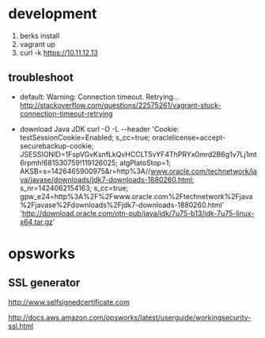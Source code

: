# development

1. berks install
1. vagrant up
1. curl -k https://10.11.12.13

## troubleshoot

- default: Warning: Connection timeout. Retrying...
  http://stackoverflow.com/questions/22575261/vagrant-stuck-connection-timeout-retrying

- download Java JDK
  curl -O -L --header 'Cookie: testSessionCookie=Enabled; s_cc=true; oraclelicense=accept-securebackup-cookie; JSESSIONID=1FspVGvKsnfLkQvHCCLT5vYF4ThPRYx0mrd2B6g1v7Lj1mt6rpmh!681530759!119126025; atgPlatoStop=1; AKSB=s=1426465900975&r=http%3A//www.oracle.com/technetwork/java/javase/downloads/jdk7-downloads-1880260.html; s_nr=1424062154163; s_cc=true; gpw_e24=http%3A%2F%2Fwww.oracle.com%2Ftechnetwork%2Fjava%2Fjavase%2Fdownloads%2Fjdk7-downloads-1880260.html' 'http://download.oracle.com/otn-pub/java/jdk/7u75-b13/jdk-7u75-linux-x64.tar.gz'

# opsworks

## SSL generator

http://www.selfsignedcertificate.com

http://docs.aws.amazon.com/opsworks/latest/userguide/workingsecurity-ssl.html
